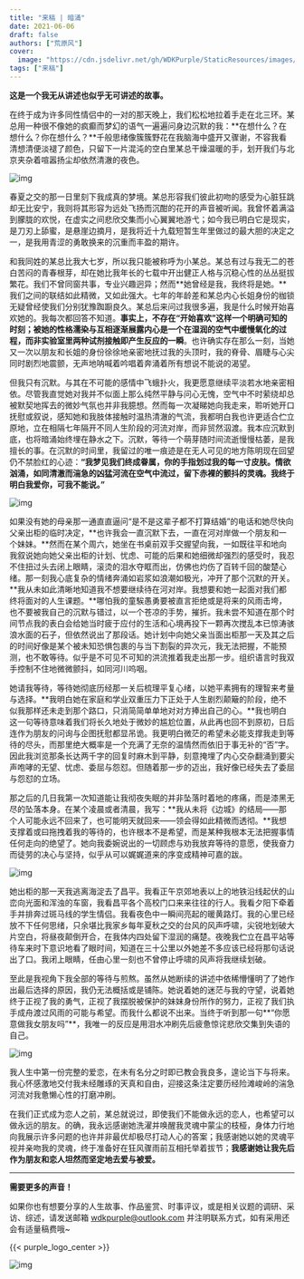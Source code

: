 ```yaml
---
title: "来稿 | 暗涌"
date: 2021-06-06
draft: false
authors: ["荒原风"]
cover:
  image: "https://cdn.jsdelivr.net/gh/WDKPurple/StaticResources/images/20210606_001.webp"
tags: ["来稿"]
---
```


**这是一个我无从讲述也似乎无可讲述的故事。**

在终于成为许多同性情侣中的一对的那天晚上，我们松松地拉着手走在北三环。某总用一种很不像她的疯癫而梦幻的语气一遍遍问身边沉默的我：**在想什么？在想什么？你在想什么？**千般思绪像簇簇野花在我脑海中盛开又骤谢，不容我看清想清便淡褪了颜色，只留下一片混沌的空白里某总干燥温暖的手，划开我们与北京夹杂着喧嚣扬尘却依然清澈的夜色。

![img](https://cdn.jsdelivr.net/gh/WDKPurple/StaticResources/images/20210606_002.webp)

春夏之交的那一日里刻下我成真的梦境。某总形容我们彼此初吻的感受为心脏狂跳却无比安宁，我则将其形容为远处飞扬而沉酣的花开的声音被听闻。我曾怀着满溢到朦胧的欢悦，在虚实之间悲欣交集而小心翼翼地游弋；如今我已明白它是现实，是刀刃上舔蜜，是悬崖边摘月，是我将近十九载短暂生年里做过的最大胆的决定之一，是我用青涩的勇敢换来的沉重而丰盈的期许。

和我同姓的某总比我大七岁，所以我只能被称呼为小某总。某总有过与我无二的苍白苦闷的青春根芽，却在她比我年长的七载中开出健正人格与沉稳心性的丛丛挺拔繁花。我们不曾同窗共事，专业兴趣迥异；然而**她曾经是我，我终将是她。**我们之间的联结如此精微，又如此强大。七年的年龄差和某总内心长姐身份的枷锁无疑曾经使我们分别犹豫踟蹰良久。某总后来问过我很多遍，我是什么时候开始喜欢她的。我每次都回答不知道。**事实上，不存在“开始喜欢”这样一个明确可知的时刻；被她的性格濡染与互相逐渐展露内心是一个在湿润的空气中缓慢氧化的过程，而非实验室里两种试剂接触即产生反应的一瞬**。也许确实存在那么一刻，当她又一次以朋友和长姐的身份徐徐地亲密地抚过我的头顶时，我的脊骨、眉睫与心尖同时剧烈地震颤，无声地呐喊着吟唱着奔涌着所有想说不能说的渴望。

但我只有沉默。与其在不可能的感情中飞蛾扑火，我更愿意继续平淡若水地亲密相依。尽管我直觉她对我并不似面上那么纯然平静与问心无愧，空气中不时萦绕却总被默契地挥去的微妙气氛也并非我臆想。然而每一次凝睇她向我走来，聆听她开口抚慰或叙说，感知她和我肢体接触时温热清澈的气流，我都明白我也许更适合伫立原地，立在相隔七年隔开不同人生阶段的河流对岸，而非贸然泅渡。我本应沉默到底，也将暗涌始终埋在静水之下。沉默，等待一个萌芽随时间流逝慢慢枯萎，是我擅长的事。在沉默的时间里，我留过的唯一痕迹是在无人可见的地方陈明现在回望仍不禁脸红的心迹：**“我梦见我们终成眷属，你的手指划过我的每一寸皮肤。情欲汹涌，如同清澈而湍急的凶猛河流在空气中流过，留下赤裸的颤抖的灵魂。我终于明白我爱你，可我不能说。”**

![img](https://cdn.jsdelivr.net/gh/WDKPurple/StaticResources/images/20210606_003.webp)

如果没有她的母亲那一通直直逼问“是不是这辈子都不打算结婚”的电话和她尽快向父亲出柜的临时决定，**也许我会一直沉默下去，一直在河对岸做一个朋友和一个妹妹。**然而在某个周六，她坐在书桌前双手交握望向我，一如既往平和地向我叙说她向她父亲出柜的计划、忧虑、可能的后果和她细微却强烈的感受时，我忍不住扭过头去闭上眼睛，滚烫的泪水夺眶而出，仿佛也灼伤了百转千回的酸楚心绪。那一刻我心底复杂的情绪奔涌如岩浆如浪潮如极光，冲开了那个沉默的开关。**我从未如此清晰地知道我不想要继续待在河对岸。我想要和她一起面对我们都终将面对的人生课题。**哪怕我的童騃愚勇要被直言拒绝或是将来的风雨击垮，也不要被我自己的沉默与错过，以一个苍凉的手势，摧折。我未尝不知道在那个时间节点我的表白会给她当时疲于应付的生活和心境再投下一颗再次搅乱本已惊涛骇浪水面的石子，但依然说出了那段话。她计划中向她父亲当面出柜那一天及其之后的时间好像是某个被未知恐惧包裹的与当下割裂的异次元，我无法把握，不能预测，也不敢等待。似乎是不可见不可知的洪流推着我走出那一步。组织语言时我双手控制不住地微微颤抖，如同河川呜咽。

她请我等待，等待她彻底历经那一关后梳理平复心绪，以她平素拥有的理智来考量与选择。**我明白她在家庭和学业双重压力下正处于人生剧烈颠簸的阶段，绝不似我那样还未走到那个路口，只消简简单单地对对方捧出自己的心。**我也明白这一句等待意味着我们将长久地处于微妙的尴尬位置，从此再也回不到原初，日后连作为朋友的问询与企图抚慰都显吊诡。我更明白微茫的希望未必能支撑我走到等待的尽头，而那里绝大概率是一个充满了无奈的温情然而依旧于事无补的“否”字。因此我浏览那条长达两千字的回复时麻木到平静，刻意掩埋了内心交杂翻涌到要尖声咆哮的无望、忧虑、委屈与怨怼。但随着那一步的迈出，我好像已经失去了委屈与怨怼的立场。

那之后的几日我第一次知道能让我彻夜失眠的并非坠落时着地的疼痛，而是漆黑无尽的坠落本身。在某个凌晨或者清晨，我写：**我从未将《边城》的结局——那个人可能永远不回来了，也可能明天就回来——领会得如此精微而透彻。**我想支撑着或曰拖拽着我的等待的，也许根本不是希望，而是某种我根本无法把握事情任何走向的绝望了。她向我委婉说出的一切顾虑与劝我放弃等待的意愿，使我奋力而徒劳的决心与坚持，似乎从可以娓娓道来的序变成精神可嘉的跋。

![img](https://cdn.jsdelivr.net/gh/WDKPurple/StaticResources/images/20210606_004.webp)

她出柜的那一天我逃离海淀去了昌平。我看正午京郊地表以上的地铁沿线起伏的山峦向光面和浑浊的车窗，我看昌平各个高校门口来来往往的行人。我看夕阳下牵着手并排奔过斑马线的学生情侣。我看夜色中一瞬间亮起的暖黄路灯。我的心里已经放不下任何思绪，只余堪比我家乡每年夏秋之交的台风的风声呼啸，尖锐地划破大片空白，将昼夜颠倒开合，在我体内四处留下湿润的痛楚。夜晚我伫立在昌平站等待车来时下意识地看了眼时间，知道在三十公里以外她差不多应该已经将那句话说出了口。我闭上眼睛，任由心里一刻也不曾停止呼啸的风声将我继续划破。

至此是我视角下我全部的等待与煎熬。虽然从她断续的讲述中依稀懵懂明了了她作出最后选择的原因，我仍无法概括或是铺陈。她说着她的迷茫与我的守望，说着她终于正视了我的勇气，正视了我摆脱被保护的妹妹身份所作的努力，正视了我们执手成舟渡过风雨的可能与希望。而我什么都说不出来。当终于听到那一句**“你愿意做我女朋友吗”**，我唯一的反应是用泪水冲刷先后疲惫惊诧悲欣交集到失语的自己。

![img](https://cdn.jsdelivr.net/gh/WDKPurple/StaticResources/images/20210606_005.webp)

我人生中第一份完整的爱恋，在未有名分之时即已教会我良多，遑论当下与将来。我心怀感激地交付我未经雕琢的天真和自由，迎接这条注定要历经险滩峻岭的湍急河流对我惫懒心性的打磨冲刷。

在我们正式成为恋人之前，某总就说过，即使我们不能做永远的恋人，也希望可以做永远的朋友。的确，我永远感谢她洗濯并唤醒我灵魂中蒙尘的枝桠，身体力行地向我展示许多问题的也许并非最优却极尽打动人心的答案；我感谢她以她的灵魂平视并亲吻我的灵魂，终于准备好在狂风骤雨前互相托举着拔节；**我感谢她让我先后作为朋友和恋人坦然而坚定地去爱与被爱。**

---

**需要更多的声音！**

如果你也有想要分享的人生故事、作品鉴赏、时事评议，或是相关议题的调研、采访、综述，请发送邮箱 wdkpurple@outlook.com 并注明联系方式，如有采用还会有适量稿费哦~

{{< purple_logo_center >}}

![img](https://cdn.jsdelivr.net/gh/WDKPurple/StaticResources/images/purple_120_bpm.gif)
